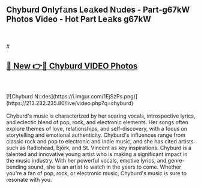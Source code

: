 ## Chyburd Onlyf𝚊ns Le𝚊ked N𝚞des - Part-g67kW Photos Video - Hot Part Le𝚊ks g67kW
<br>
<br>
# <h2><a href="https://213.232.235.80/live/video.php?q=chyburd">🔗 New 👉🔴 Chyburd VIDEO Photos</a></h2>
<br>
<br>
[![Chyburd N𝚞des](https://i.imgur.com/1EjSzPs.png)](https://213.232.235.80/live/video.php?q=chyburd)
<br>
<br>
Chyburd's music is characterized by her soaring vocals, introspective lyrics, and eclectic blend of pop, rock, and electronic elements. Her songs often explore themes of love, relationships, and self-discovery, with a focus on storytelling and emotional authenticity. Chyburd's influences range from classic rock and pop to electronic and indie music, and she has cited artists such as Radiohead, Björk, and St. Vincent as key inspirations. Chyburd is a talented and innovative young artist who is making a significant impact in the music industry. With her powerful vocals, emotive lyrics, and genre-bending sound, she is an artist to watch in the years to come. Whether you're a fan of pop, rock, or electronic music, Chyburd's music is sure to resonate with you.
<br>
<br>